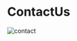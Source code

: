 # ContactUs

![contact](https://github.com/prabha1408/ContactUs/assets/80141548/33bb539a-f4cf-466a-a34f-8dab336847b8)
